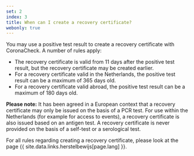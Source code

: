```yaml
---
set: 2
index: 3
title: When can I create a recovery certificate?
webonly: true
---
```

You may use a positive test result to create a recovery certificate with CoronaCheck. A number of rules apply:

- The recovery certificate is valid from 11 days after the positive test result, but the recovery certificate may be created earlier.
- For a recovery certificate valid in the Netherlands, the positive test result can be a maximum of 365 days old.
- For a recovery certificate valid abroad, the positive test result can be a maximum of 180 days old.

**Please note:** It has been agreed in a European context that a recovery certificate may only be issued on the basis of a PCR test. For use within the Netherlands (for example for access to events), a recovery certificate is also issued based on an antigen test. A recovery certificate is never provided on the basis of a self-test or a serological test.

For all rules regarding creating a recovery certificate, please look at the page {{ site.data.links.herstelbewijs[page.lang] }}.
